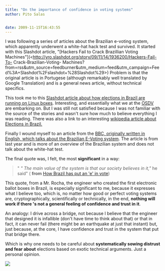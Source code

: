 ```yaml
---
title: "On the importance of confidence in voting systems"
author: Pito Salas


date: 2009-11-15T16:43:55
---
```




I was following a series of articles about the Brazilian e-voting system,
which apparently underwent a white-hat hack test and survived. It started with
this Slashdot article, "[Hackers Fail to Crack Brazillian Voting
Machines"](<http://yro.slashdot.org/story/09/11/14/1936200/Hackers-Fail-To-
Crack-Brazilian-Voting-
Machines?from=rss&utm_source=feedburner&utm_medium=feed&utm_campaign=Feed%3A+Slashdot%2Fslashdot+%28Slashdot%29>)
Problem is that the original article is in Portugese (although remarkably well
translated by Google Translation) and is a general news article, without
technical specifics.

This took me to this [Slashdot article about how elections in Brazil are
running on Linux
boxes](<http://politics.slashdot.org/article.pl?sid=08/10/07/0029224&tid=266>).
Interesting, and essentially what we at the [OSDV](<http://www.osdv.org>) are
embarking on. But I was still not satisfied because I was not familiar with
the source of the stories and wasn't sure how much to believe everything I was
reading. There was also a link to an interesting [wikipedia article about
Elections in
Brazil.](<http://en.wikipedia.org/wiki/Elections_in_Brazil#The_Brazilian_voting_machines>)

Finally I wound myself to an article from the [BBC, originally written in
English, which talks about the Brazilian E-Voting
system](<http://news.bbc.co.uk/2/hi/technology/7644751.stm>). The article is
from last year and is more of an overview of the Brazilian system and does not
talk about the white-hat test.

The final quote was, I felt, the most **significant** in a way:

> " _" The main value of the system is that our society believes in it,"_ he
> said" ( **from** [How Brazil has put an 'e' in
> vote](<http://news.bbc.co.uk/2/hi/technology/7644751.stm>))

This quote, from a Mr. Rocha, the engineer who created the first electronic
ballot boxes in Brazil, is especially significant to me, because it expresses
what I believe too, which is, no matter how good or perfect voting systems
are, cryptographically, scientifically or technically, in the end, **nothing
will work if there 's not a general feeling of confidence and trust in it**.

An analogy: I drive across a bridge, not because I believe that the engineer
that designed it is infallible (don't have time to think about that) or that
in fact, it can never fail (there might be an earthquake at just that instant)
but, just because, at the core, I have confidence and trust in the system that
put that bridge there.

Which is why one needs to be careful about **systematically sowing distrust
and fear about** elections based on exotic technical arguments. Just a
personal opinion.

![](https://i0.wp.com/img.zemanta.com/pixy.gif?w=584)


